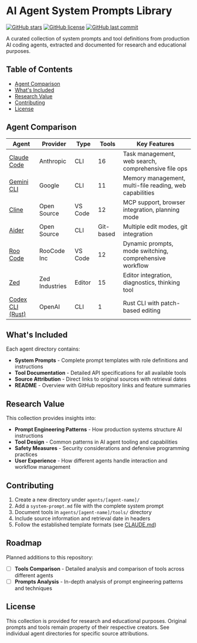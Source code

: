 # AI Agent System Prompts Library

[![GitHub stars](https://img.shields.io/github/stars/tallesborges/agentic-system-prompts?style=flat-square)](https://github.com/tallesborges/agentic-system-prompts/stargazers)
[![GitHub license](https://img.shields.io/github/license/tallesborges/agentic-system-prompts?style=flat-square)](https://github.com/tallesborges/agentic-system-prompts/blob/main/LICENSE)
[![GitHub last commit](https://img.shields.io/github/last-commit/tallesborges/agentic-system-prompts?style=flat-square)](https://github.com/tallesborges/agentic-system-prompts/commits/main)

A curated collection of system prompts and tool definitions from production AI coding agents, extracted and documented for research and educational purposes.

## Table of Contents

- [Agent Comparison](#agent-comparison)
- [What's Included](#whats-included)
- [Research Value](#research-value)
- [Contributing](#contributing)
- [License](#license)

## Agent Comparison

| Agent | Provider | Type | Tools | Key Features |
|-------|----------|------|-------|-------------|
| [Claude Code](./agents/claude-code/) | Anthropic | CLI | 16 | Task management, web search, comprehensive file ops |
| [Gemini CLI](./agents/gemini-cli/) | Google | CLI | 11 | Memory management, multi-file reading, web capabilities |
| [Cline](./agents/cline/) | Open Source | VS Code | 12 | MCP support, browser integration, planning mode |
| [Aider](./agents/aider/) | Open Source | CLI | Git-based | Multiple edit modes, git integration |
| [Roo Code](./agents/roo-code/) | RooCode Inc | VS Code | 12 | Dynamic prompts, mode switching, comprehensive workflow |
| [Zed](./agents/zed/) | Zed Industries | Editor | 15 | Editor integration, diagnostics, thinking tool |
| [Codex CLI (Rust)](./agents/codex-rs/) | OpenAI | CLI | 1 | Rust CLI with patch-based editing |

## What's Included

Each agent directory contains:
- **System Prompts** - Complete prompt templates with role definitions and instructions
- **Tool Documentation** - Detailed API specifications for all available tools
- **Source Attribution** - Direct links to original sources with retrieval dates
- **README** - Overview with GitHub repository links and feature summaries

## Research Value

This collection provides insights into:
- **Prompt Engineering Patterns** - How production systems structure AI instructions
- **Tool Design** - Common patterns in AI agent tooling and capabilities
- **Safety Measures** - Security considerations and defensive programming practices
- **User Experience** - How different agents handle interaction and workflow management

## Contributing

1. Create a new directory under `agents/[agent-name]/`
2. Add a `system-prompt.md` file with the complete system prompt
3. Document tools in `agents/[agent-name]/tools/` directory
4. Include source information and retrieval date in headers
5. Follow the established template formats (see [CLAUDE.md](./CLAUDE.md))

## Roadmap

Planned additions to this repository:

- [ ] **Tools Comparison** - Detailed analysis and comparison of tools across different agents
- [ ] **Prompts Analysis** - In-depth analysis of prompt engineering patterns and techniques

## License

This collection is provided for research and educational purposes. Original prompts and tools remain property of their respective creators. See individual agent directories for specific source attributions.
